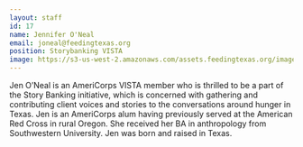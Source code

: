 ```yaml
---
layout: staff
id: 17
name: Jennifer O'Neal
email: joneal@feedingtexas.org
position: Storybanking VISTA
image: https://s3-us-west-2.amazonaws.com/assets.feedingtexas.org/images/staff/jennifer-oneal.JPG
---
```

Jen O’Neal is an AmeriCorps VISTA member who is thrilled to be a part of the Story Banking initiative, which is concerned with gathering and contributing client voices and stories to the conversations around hunger in Texas. Jen is an AmeriCorps alum having previously served at the American Red Cross in rural Oregon. She received her BA in anthropology from Southwestern University. Jen was born and raised in Texas.
